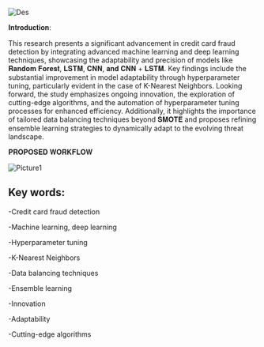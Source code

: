 
![Des](https://github.com/user-attachments/assets/43aed54d-8928-43c1-8d76-3fc0230fa427)


𝐈𝐧𝐭𝐫𝐨𝐝𝐮𝐜𝐭𝐢𝐨𝐧:

This research presents a significant advancement in credit card fraud detection by integrating advanced machine learning and deep learning techniques, showcasing the adaptability and precision of models like 𝐑𝐚𝐧𝐝𝐨𝐦 𝐅𝐨𝐫𝐞𝐬𝐭, 𝐋𝐒𝐓𝐌, 𝐂𝐍𝐍, 𝐚𝐧𝐝 𝐂𝐍𝐍 + 𝐋𝐒𝐓𝐌.
Key findings include the substantial improvement in model adaptability through hyperparameter tuning, particularly evident in the case of K-Nearest Neighbors. 
Looking forward, the study emphasizes ongoing innovation, the exploration of cutting-edge algorithms, and the automation of hyperparameter tuning processes for enhanced efficiency. Additionally, it highlights the importance of tailored data balancing techniques beyond 𝐒𝐌𝐎𝐓𝐄 and proposes refining ensemble learning strategies to dynamically adapt to the evolving threat landscape. 

𝐏𝐑𝐎𝐏𝐎𝐒𝐄𝐃 𝐖𝐎𝐑𝐊𝐅𝐋𝐎𝐖

![Picture1](https://github.com/user-attachments/assets/55933915-d454-427f-8878-bffada8bb23a)

## Key words: 
-Credit card fraud detection

-Machine learning, deep learning

-Hyperparameter tuning

-K-Nearest Neighbors

-Data balancing techniques

-Ensemble learning

-Innovation

-Adaptability

-Cutting-edge algorithms
